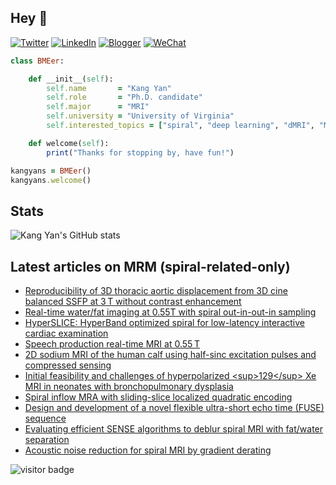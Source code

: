 ## Hey 👋
[![Twitter](https://img.shields.io/badge/Twitter-%231DA1F2.svg?style=for-the-badge&logo=Twitter&logoColor=white)](https://twitter.com/KangY01)
[![LinkedIn](https://img.shields.io/badge/linkedin-%230077B5.svg?style=for-the-badge&logo=linkedin&logoColor=white)](https://www.linkedin.com/in/kyanyan/)
[![Blogger](https://img.shields.io/badge/Blogger-FF5722?style=for-the-badge&logo=blogger&logoColor=white)](https://kyanx.blogspot.com/)
[![WeChat](https://img.shields.io/badge/WeChat-07C160?style=for-the-badge&logo=wechat&logoColor=white)](wechat.jpg)

```ruby
class BMEer:

    def __init__(self):
        self.name       = "Kang Yan"
        self.role       = "Ph.D. candidate"
        self.major      = "MRI"
        self.university = "University of Virginia"
        self.interested_topics = ["spiral", "deep learning", "dMRI", "MRgFUS"]

    def welcome(self):
        print("Thanks for stopping by, have fun!")

kangyans = BMEer()
kangyans.welcome()
```

## Stats

![Kang Yan's GitHub stats](https://github-readme-stats.vercel.app/api?username=kangyans&show_icons=true&theme=radical)

## Latest articles on MRM (spiral-related-only)

<!-- BLOG-POST-LIST:START -->
- [Reproducibility of 3D thoracic aortic displacement from 3D cine balanced SSFP at 3 T without contrast enhancement](https://pubmed.ncbi.nlm.nih.gov/37831612/?utm_source=Other&utm_medium=rss&utm_campaign=pubmed-2&utm_content=1d9iTY4hH_PwaJkMYq0tNab8LUPdXI2CHFgZgCJ6BmQf0gZEah&fc=20231019120313&ff=20231106041019&v=2.17.9.post6+86293ac)
- [Real-time water/fat imaging at 0.55T with spiral out-in-out-in sampling](https://pubmed.ncbi.nlm.nih.gov/37815020/?utm_source=Other&utm_medium=rss&utm_campaign=pubmed-2&utm_content=1d9iTY4hH_PwaJkMYq0tNab8LUPdXI2CHFgZgCJ6BmQf0gZEah&fc=20231019120313&ff=20231106041019&v=2.17.9.post6+86293ac)
- [HyperSLICE: HyperBand optimized spiral for low-latency interactive cardiac examination](https://pubmed.ncbi.nlm.nih.gov/37799087/?utm_source=Other&utm_medium=rss&utm_campaign=pubmed-2&utm_content=1d9iTY4hH_PwaJkMYq0tNab8LUPdXI2CHFgZgCJ6BmQf0gZEah&fc=20231019120313&ff=20231106041019&v=2.17.9.post6+86293ac)
- [Speech production real-time MRI at 0.55 T](https://pubmed.ncbi.nlm.nih.gov/37799039/?utm_source=Other&utm_medium=rss&utm_campaign=pubmed-2&utm_content=1d9iTY4hH_PwaJkMYq0tNab8LUPdXI2CHFgZgCJ6BmQf0gZEah&fc=20231019120313&ff=20231106041019&v=2.17.9.post6+86293ac)
- [2D sodium MRI of the human calf using half-sinc excitation pulses and compressed sensing](https://pubmed.ncbi.nlm.nih.gov/37799019/?utm_source=Other&utm_medium=rss&utm_campaign=pubmed-2&utm_content=1d9iTY4hH_PwaJkMYq0tNab8LUPdXI2CHFgZgCJ6BmQf0gZEah&fc=20231019120313&ff=20231106041019&v=2.17.9.post6+86293ac)
- [Initial feasibility and challenges of hyperpolarized &lt;sup&gt;129&lt;/sup&gt; Xe MRI in neonates with bronchopulmonary dysplasia](https://pubmed.ncbi.nlm.nih.gov/37526031/?utm_source=Other&utm_medium=rss&utm_campaign=pubmed-2&utm_content=1d9iTY4hH_PwaJkMYq0tNab8LUPdXI2CHFgZgCJ6BmQf0gZEah&fc=20231019120313&ff=20231106041019&v=2.17.9.post6+86293ac)
- [Spiral inflow MRA with sliding-slice localized quadratic encoding](https://pubmed.ncbi.nlm.nih.gov/37415416/?utm_source=Other&utm_medium=rss&utm_campaign=pubmed-2&utm_content=1d9iTY4hH_PwaJkMYq0tNab8LUPdXI2CHFgZgCJ6BmQf0gZEah&fc=20231019120313&ff=20231106041019&v=2.17.9.post6+86293ac)
- [Design and development of a novel flexible ultra-short echo time &lpar;FUSE&rpar; sequence](https://pubmed.ncbi.nlm.nih.gov/37392415/?utm_source=Other&utm_medium=rss&utm_campaign=pubmed-2&utm_content=1d9iTY4hH_PwaJkMYq0tNab8LUPdXI2CHFgZgCJ6BmQf0gZEah&fc=20231019120313&ff=20231106041019&v=2.17.9.post6+86293ac)
- [Evaluating efficient SENSE algorithms to deblur spiral MRI with fat/water separation](https://pubmed.ncbi.nlm.nih.gov/37379476/?utm_source=Other&utm_medium=rss&utm_campaign=pubmed-2&utm_content=1d9iTY4hH_PwaJkMYq0tNab8LUPdXI2CHFgZgCJ6BmQf0gZEah&fc=20231019120313&ff=20231106041019&v=2.17.9.post6+86293ac)
- [Acoustic noise reduction for spiral MRI by gradient derating](https://pubmed.ncbi.nlm.nih.gov/37345705/?utm_source=Other&utm_medium=rss&utm_campaign=pubmed-2&utm_content=1d9iTY4hH_PwaJkMYq0tNab8LUPdXI2CHFgZgCJ6BmQf0gZEah&fc=20231019120313&ff=20231106041019&v=2.17.9.post6+86293ac)
<!-- BLOG-POST-LIST:END -->
<!---
## Keep Moving

<img src="run-mario.gif" width="53"><img src="run-mario.gif" width="56"><img src="run-mario.gif" width="59"><img src="run-mario.gif" width="62">
<img src="run-mario.gif" width="65"><img src="run-mario.gif" width="68"><img src="run-mario.gif" width="71"><img src="run-mario.gif" width="74">
<img src="run-mario.gif" width="77"><img src="run-mario.gif" width="80"><img src="run-mario.gif" width="83"><img src="run-mario.gif" width="86">

--->



![visitor badge](https://visitor-badge.laobi.icu/badge?page_id=kangyans.visitor-badge&right_text=MyPageVisitors)
<!---
## Trophies 

[![trophy](https://github-profile-trophy.vercel.app/?username=kangyans&theme=onedark)](https://github.com/kangyans/github-profile-trophy)
-->






